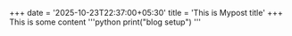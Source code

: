 +++
date = '2025-10-23T22:37:00+05:30'
title = 'This is Mypost title'
+++
This is some content 
'''python 
print("blog setup")
'''
